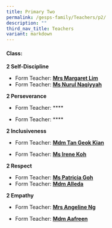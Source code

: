 ```yaml
---
title: Primary Two
permalink: /gesps-family/Teachers/p2/
description: ""
third_nav_title: Teachers
variant: markdown
---
```

#### Class:

**2 Self-Discipline**

*   Form Teacher: **[Mrs Margaret Lim](mailto:low_hong_mei_margaret@schools.gov.sg)**
*   Form Teacher: **[Ms Nurul Naqiyyah](mailto:nurul_naqiyyah_mohd_kamal@schools.gov.sg)**
  
**2 Perseverance**

*   Form Teacher: ****

*   Form Teacher: ****

**2 Inclusiveness**

*   Form Teacher: **[Mdm Tan Geok Kian](mailto:tan_geok_kian@schools.gov.sg)**

*   Form Teacher: **[Ms Irene Koh](mailto:irene_koh@schools.gov.sg)**

**2 Respect**  

*   Form Teacher: **[Ms Patricia Goh](mailto:goh_ley_hoon_patricia@schools.gov.sg)**
*   Form Teacher: **[Mdm Alleda](mailto:alleda_baba@schools.gov.sg)**  

**2 Empathy**

*   Form Teacher: **[Mrs Angeline Ng](mailto:angeline_ong_ling_ling@schools.gov.sg)**

*   Form Teacher: **[Mdm Aafreen](mailto:a_aafreen_fathima@schools.gov.sg)**